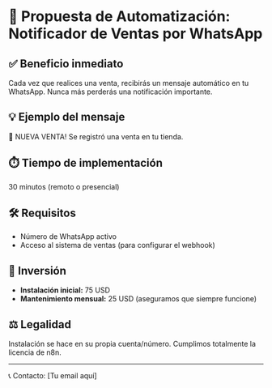 # 🚀 Propuesta de Automatización: Notificador de Ventas por WhatsApp

## ✅ Beneficio inmediato
Cada vez que realices una venta, recibirás un mensaje automático en tu WhatsApp.
Nunca más perderás una notificación importante.

## 💡 Ejemplo del mensaje
🔔 NUEVA VENTA! Se registró una venta en tu tienda.

## ⏱️ Tiempo de implementación
30 minutos (remoto o presencial)

## 🛠️ Requisitos
- Número de WhatsApp activo
- Acceso al sistema de ventas (para configurar el webhook)

## 💸 Inversión
- **Instalación inicial:** 75 USD
- **Mantenimiento mensual:** 25 USD (aseguramos que siempre funcione)

## ⚖️ Legalidad
Instalación se hace en su propia cuenta/número. Cumplimos totalmente la licencia de n8n.  

---
📞 Contacto: [Tu email aquí]  
